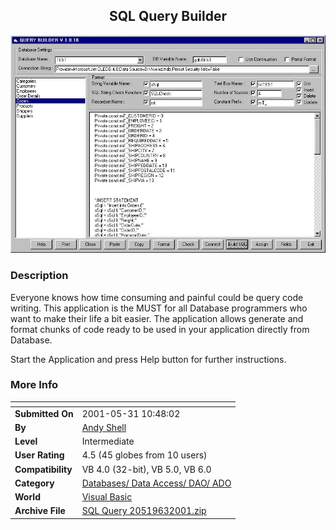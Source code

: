 ﻿<div align="center">

## SQL Query Builder

<img src="PIC2001631838156334.jpg">
</div>

### Description

Everyone knows how time consuming and painful could be query code writing. This application is the MUST for all Database programmers who want to make their life a bit easier. The application allows generate and format chunks of code ready to be used in your application directly from Database.

Start the Application and press Help button for further instructions.
 
### More Info
 


<span>             |<span>
---                |---
**Submitted On**   |2001-05-31 10:48:02
**By**             |[Andy Shell](https://github.com/Planet-Source-Code/PSCIndex/blob/master/ByAuthor/andy-shell.md)
**Level**          |Intermediate
**User Rating**    |4.5 (45 globes from 10 users)
**Compatibility**  |VB 4\.0 \(32\-bit\), VB 5\.0, VB 6\.0
**Category**       |[Databases/ Data Access/ DAO/ ADO](https://github.com/Planet-Source-Code/PSCIndex/blob/master/ByCategory/databases-data-access-dao-ado__1-6.md)
**World**          |[Visual Basic](https://github.com/Planet-Source-Code/PSCIndex/blob/master/ByWorld/visual-basic.md)
**Archive File**   |[SQL Query 20519632001\.zip](https://github.com/Planet-Source-Code/andy-shell-sql-query-builder__1-23742/archive/master.zip)








